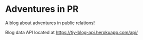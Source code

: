 # Adventures in PR

A blog about adventures in public relations!

Blog data API located at https://tiy-blog-api.herokuapp.com/api/
